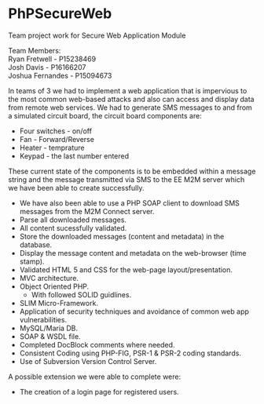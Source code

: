 # PhPSecureWeb
Team project work for Secure Web Application Module

Team Members: <br>
Ryan Fretwell - P15238469 <br>
Josh Davis - P16166207 <br>
Joshua Fernandes - P15094673

In teams of 3 we had to implement a web application that is impervious to the most common web-based attacks and also can access and display data from remote web services. 
We had to generate SMS messages to and from a simulated circuit board, the circuit board components are:
- Four switches - on/off
- Fan - Forward/Reverse
- Heater - temprature
- Keypad - the last number entered

These current state of the components is to be embedded within a message string and the message transmitted via SMS to the EE M2M server which we have been able to create successfully. 

- We have also been able to use a PHP SOAP client to download SMS messages from the M2M Connect server. 
- Parse all downloaded messages.
- All content sucessfully validated. 
- Store the downloaded messages (content and metadata) in the database.
- Display the message content and metadata on the web-browser (time stamp). 
- Validated HTML 5 and CSS for the web-page layout/presentation.
- MVC architecture.
- Object Oriented PHP.
    - With followed SOLID guidlines.
- SLIM Micro-Framework. 
- Application of security techniques and avoidance of common web app vulnerabilities. 
- MySQL/Maria DB. 
- SOAP & WSDL file. 
- Completed DocBlock comments where needed. 
- Consistent Coding using PHP-FIG, PSR-1 & PSR-2 coding standards. 
- Use of Subversion Version Control Server. 

A possible extension we were able to complete were:

- The creation of a login page for registered users. 
